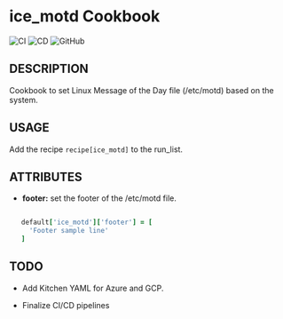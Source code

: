 # ice_motd Cookbook

![CI](https://github.com/mauroseb/ice_motd/actions/workflows/ci-base.yaml/badge.svg)
![CD](https://github.com/mauroseb/ice_motd/actions/workflows/cd.yaml/badge.svg)
![GitHub](https://img.shields.io/github/license/mauroseb/ice_motd)

## DESCRIPTION

Cookbook to set Linux Message of the Day file (/etc/motd) based on the system.

## USAGE

Add the recipe ```recipe[ice_motd]``` to the run_list.

## ATTRIBUTES

* __footer:__ set the footer of the /etc/motd file.

```ruby

   default['ice_motd']['footer'] = [
     'Footer sample line'
   ]

```

## TODO

* Add Kitchen YAML for Azure and GCP.

* Finalize CI/CD pipelines
